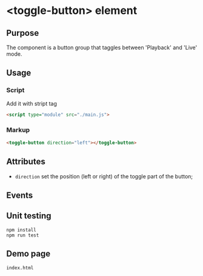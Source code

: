 # &lt;toggle-button&gt; element

## Purpose

The component is a button group that taggles between 'Playback' and 'Live' mode.

## Usage

### Script

Add it with stript tag

```html
<script type="module" src="./main.js">
```

### Markup

```html
<toggle-button direction="left"></toggle-button>
```

## Attributes

- `direction` set the position (left or right) of the toggle part of the button;

## Events

## Unit testing

```
npm install
npm run test
```

## Demo page

```
index.html
```
